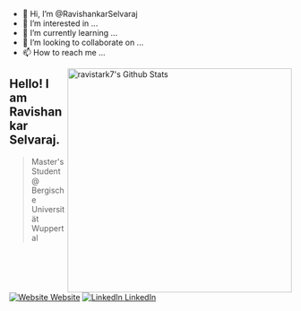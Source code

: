- 👋 Hi, I’m @RavishankarSelvaraj
- 👀 I’m interested in ...
- 🌱 I’m currently learning ...
- 💞️ I’m looking to collaborate on ...
- 📫 How to reach me ...


[<img align="right" width="400" src="https://github-readme-stats.vercel.app/api?username=ravistark7&&show_icons=true&theme=graywhite&count_private=true" alt="ravistark7's Github Stats"/>](https://github.com/RavishankarSelvaraj)

## Hello! I am Ravishankar Selvaraj. 
> Master's Student @ Bergische Universität Wuppertal <br>

[![Website Website](https://img.shields.io/badge/%20-Website-black?color=222244&labelColor=000000&logo=github&logoColor=f5f7fe)](https://ravishankarselvaraj.github.io/Hello/)
[![LinkedIn LinkedIn](https://img.shields.io/badge/%20-LinkedIn-black?color=222244&labelColor=000000&logo=LinkedIn&logoColor=f5f7fe)](https://www.linkedin.com/in/ravishankar-selvaraj-9a05a970/)
<!---
RavishankarSelvaraj/RavishankarSelvaraj is a ✨ special ✨ repository because its `README.md` (this file) appears on your GitHub profile.
You can click the Preview link to take a look at your changes.
--->
